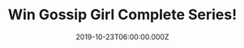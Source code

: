 ---
campaign-uuid: "c-41e42b20-eaab-47c8-81c9-18f94c556efd"
type: "Competition"
category: "Gifts"
date: "2019-10-23T06:00:00.000Z"
end-date: "2019-12-23T23:59:00.000Z"
disable-form: false
is_promoted: false
has_entry_page: true
title: "Win Gossip Girl Complete Series!"
competition-description: "<p>Based on the best-selling series of young-adult novels\
  \ by Cecily von Ziegesar and executive produced by Josh Schwartz and Stephanie Savage,\
  \  Gossip Girl is a one-hour drama based on the lives of privileged Manhattan prep\
  \ school teens.</p> \n<p>We are giving away the full series to you. Want it? Click\
  \ below for a chance to win now.</p>\n"
hero-header: "Win Gossip Girl Complete Series!"
terms-confirmation: "N/A"
banner-img: "https://assets.expresslyapp.com/asset-b8387b48-8ee3-4af7-af44-52b4cdc5ac34.jpg"
logo-left-href: "http://club.expressly.io"
logo-left-image: "https://assets.expresslyapp.com/asset-8feb5af4-b17d-4510-af29-abf64afd36bd.jpg"
logo-left-title: "Expressly club"
bg-image-hero: "https://assets.expresslyapp.com/asset-8e730c66-7754-4617-85a9-8ce2efc5e407.jpg"
bg-image-first: "https://assets.expresslyapp.com/asset-52499a5a-740c-47db-9646-1b819098adfb.jpg"
section1-content: "<p>The students first learn that Serena van der Woodsen, once the\
  \ Upper East Side's most notorious party girl, is back in town the way they learn\
  \ all the important news in their lives: from the blog of the all-knowing albeit\
  \ ultra-secretive Gossip Girl. No one knows Gossip Girl's identity, but everyone\
  \ in this exclusive and complicated vicious circle relies on her website and text\
  \ messages for the latest scoop. Even Serena's closest friend, Blair Waldorf, is\
  \ surprised to find that Serena has suddenly ended her self-imposed exile to boarding\
  \ school and returned to Manhattan.</p>\n<p>Keeping track of the shifting friendships,\
  \ jealousies and turmoil in this wealthy and complex world isn't easy, but it's\
  \ what Gossip Girl does best.</p>\n"
entry-title: "Win Gossip Girl Complete Series!"
entry-content: "<p>Enter the draw to win Gossip Girl Complete Series by completing\
  \ the form below before 23:59 on the 23rd of December 2019.</p>\n"
has-winner: true
winner-title: "CONGRATULATIONS to Alan D. who won Gossip Girl Complete Series!"
winner-banner: "https://assets.expresslyapp.com/asset-d432fa3c-ace0-49db-877c-e5d82a20f991.jpg"
prize-description: "Gossip Girl Complete Series"
special-conditions: "Multiple entries are allowed up to one every day."
country-restrictions:
- "GB"
---